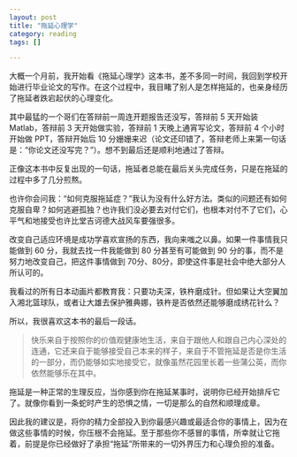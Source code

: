 ```yaml
---
layout: post
title: "拖延心理学"
category: reading
tags: []

---
```



大概一个月前，我开始看《拖延心理学》这本书，差不多同一时间，我回到学校开始进行毕业论文的写作。在这个过程中，我目睹了别人是怎样拖延的，也亲身经历了拖延者跌宕起伏的心理变化。


其中最猛的一个哥们在答辩前一周连开题报告还没写，答辩前 5 天开始装 Matlab，答辩前 3 天开始做实验，答辩前 1 天晚上通宵写论文，答辩前 4 个小时开始做 PPT，答辩开始后 10 分姗姗来迟（论文还印错了，答辩老师上来第一句话是：“你论文还没写完？”）。想不到最后还是顺利地通过了答辩。 
　　 

正像这本书中反复出现的一句话，拖延者总能在最后关头完成任务，只是在拖延的过程中多了几分煎熬。 


也许你会问我：“如何克服拖延症？”我认为没有什么好方法。类似的问题还有如何克服自卑？如何逃避孤独？也许我们没必要去对付它们，也根本对付不了它们，心平气和地接受也许比堂吉诃德大战风车要强很多。


改变自己适应环境是成功学喜欢宣扬的东西，我向来嗤之以鼻。如果一件事情我只能做到 60 分，我就去找一件我能做到 80 分甚至有可能做到 90 分的事，而不是努力地改变自己，把这件事情做到 70分、80分，即使这件事是社会中绝大部分人所认可的。


我看过的所有日本动画片都教育我：只要功夫深，铁杵磨成针。但如果让大空翼加入湘北篮球队，或者让大雄去保护雅典娜，铁杵是否依然还能够磨成绣花针么？


所以，我很喜欢这本书的最后一段话。 


> 快乐来自于按照你的价值观健康地生活，来自于跟他人和跟自己内心深处的连通，它还来自于能够接受自己本来的样子，来自于不管拖延是否是你生活的一部分，而仍能够如实地接受它，就像虽然花园里长着一些蒲公英，而你依然能够乐在其中。


拖延是一种正常的生理反应，当你感到你在拖延某事时，说明你已经开始排斥它了。就像你看到一条蛇时产生的恐惧之情，一切是那么的自然和顺理成章。


因此我的建议是，将你的精力全部投入到你最感兴趣或最适合你的事情上，因为在做这些事情的时候，你压根不会拖延。至于那些你不感冒的事情，所幸就让它拖着，前提是你已经做好了承担“拖延”所带来的一切外界压力和心理负担的准备。
